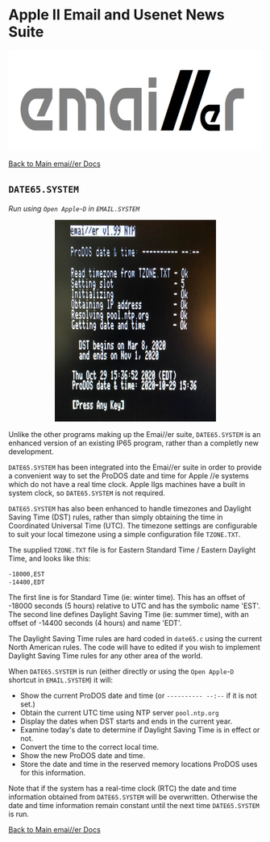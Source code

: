 # Apple II Email and Usenet News Suite

<p align="center"><img src="img/emailler-logo.png" alt="emai//er-logo" height="200px"></p>

[Back to Main emai//er Docs](README.md#detailed-documentation-for-email-functions)

## `DATE65.SYSTEM`

*Run using `Open Apple`-`D` in `EMAIL.SYSTEM`*

<p align="center"><img src="img/DATE65.jpg" alt="POP65" height="400px"></p>

Unlike the other programs making up the Emai//er suite, `DATE65.SYSTEM` is an enhanced version of an existing IP65 program, rather than a completly new development.

`DATE65.SYSTEM` has been integrated into the Emai//er suite in order to provide a convenient way to set the ProDOS date and time for Apple //e systems which do not have a real time clock.  Apple IIgs machines have a built in system clock, so `DATE65.SYSTEM` is not required.

`DATE65.SYSTEM` has also been enhanced to handle timezones and Daylight Saving Time (DST) rules, rather than simply obtaining the time in Coordinated Universal Time (UTC).  The timezone settings are configurable to suit your local timezone using a simple configuration file `TZONE.TXT`.

The supplied `TZONE.TXT` file is for Eastern Standard Time / Eastern Daylight Time, and looks like this:

```
-18000,EST
-14400,EDT
```

The first line is for Standard Time (ie: winter time).  This has an offset of -18000 seconds (5 hours) relative to UTC and has the symbolic name 'EST'.  The second line defines Daylight Saving Time (ie: summer time), with an offset of -14400 seconds (4 hours) and name 'EDT'.

The Daylight Saving Time rules are hard coded in `date65.c` using the current North American rules.  The code will have to edited if you wish to implement Daylight Saving Time rules for any other area of the world.

When `DATE65.SYSTEM` is run (either directly or using the `Open Apple`-`D` shortcut in `EMAIL.SYSTEM`) it will:

 - Show the current ProDOS date and time (or `---------- --:--` if it is not set.)
 - Obtain the current UTC time using NTP server `pool.ntp.org`
 - Display the dates when DST starts and ends in the current year.
 - Examine today's date to determine if Daylight Saving Time is in effect or not.
 - Convert the time to the correct local time.
 - Show the new ProDOS date and time.
 - Store the date and time in the reserved memory locations ProDOS uses for this information.

Note that if the system has a real-time clock (RTC) the date and time information obtained from `DATE65.SYSTEM` will be overwritten.  Otherwise the date and time information remain constant until the next time `DATE65.SYSTEM` is run.

[Back to Main emai//er Docs](README.md#detailed-documentation-for-email-functions)


